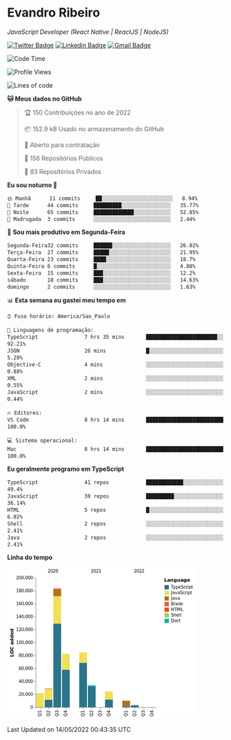 # Evandro **Ribeiro**

*JavaScript Developer (React Native | ReactJS | NodeJS)*

[![Twitter Badge](https://img.shields.io/badge/-@ribeiroevandro-201B2D?style=flat-square&labelColor=201B2D&logo=twitter&logoColor=white&link=https://twitter.com/ribeiroevandro)](https://twitter.com/ribeiroevandro) 
[![Linkedin Badge](https://img.shields.io/badge/-Evandro%20Ribeiro-201B2D?style=flat-square&logo=Linkedin&logoColor=white&link=https://www.linkedin.com/in/ribeiroevandro)](https://www.linkedin.com/in/ribeiroevandro) 
[![Gmail Badge](https://img.shields.io/badge/-oi@ribeiroevandro.com.br-201B2D?style=flat-square&logo=Gmail&logoColor=white&link=mailto:oi@ribeiroevandro.com.br)](mailto:oi@ribeiroevandro.com.br)


<!--START_SECTION:waka-->
![Code Time](http://img.shields.io/badge/Code%20Time-0%20secs-blue)

![Profile Views](http://img.shields.io/badge/Visualizac%C3%B5es%20do%20perfil-3-blue)

![Lines of code](https://img.shields.io/badge/Desde%20o%20Hello%20World%20eu%20escrevi-473%20Thousand%20linhas%20de%20c%C3%B3digo-blue)

**🐱 Meus dados no GitHub** 

> 🏆 150 Contribuições no ano de 2022
 > 
> 📦 152.9 kB Usado no armazenamento do GitHub 
 > 
> 💼 Aberto para contratação
 > 
> 📜 156 Repositórios Públicos 
 > 
> 🔑 83 Repositórios Privados  
 > 
**Eu sou noturno 🦉** 

```text
🌞 Manhã      11 commits     ██░░░░░░░░░░░░░░░░░░░░░░░   8.94% 
🌆 Tarde      44 commits     █████████░░░░░░░░░░░░░░░░   35.77% 
🌃 Noite      65 commits     █████████████░░░░░░░░░░░░   52.85% 
🌙 Madrugada  3 commits      ░░░░░░░░░░░░░░░░░░░░░░░░░   2.44%

```
📅 **Sou mais produtivo em Segunda-Feira** 

```text
Segunda-Feira32 commits     ██████░░░░░░░░░░░░░░░░░░░   26.02% 
Terça-Feira  27 commits     █████░░░░░░░░░░░░░░░░░░░░   21.95% 
Quarta-Feira 23 commits     ████░░░░░░░░░░░░░░░░░░░░░   18.7% 
Quinta-Feira 6 commits      █░░░░░░░░░░░░░░░░░░░░░░░░   4.88% 
Sexta-Feira  15 commits     ███░░░░░░░░░░░░░░░░░░░░░░   12.2% 
sábado       18 commits     ███░░░░░░░░░░░░░░░░░░░░░░   14.63% 
domingo      2 commits      ░░░░░░░░░░░░░░░░░░░░░░░░░   1.63%

```


📊 **Esta semana eu gastei meu tempo em** 

```text
⌚︎ Fuso horário: America/Sao_Paulo

💬 Linguagens de programação: 
TypeScript               7 hrs 35 mins       ███████████████████████░░   92.21% 
JSON                     26 mins             █░░░░░░░░░░░░░░░░░░░░░░░░   5.28% 
Objective-C              4 mins              ░░░░░░░░░░░░░░░░░░░░░░░░░   0.88% 
XML                      2 mins              ░░░░░░░░░░░░░░░░░░░░░░░░░   0.55% 
JavaScript               2 mins              ░░░░░░░░░░░░░░░░░░░░░░░░░   0.44%

🔥 Editores: 
VS Code                  8 hrs 14 mins       █████████████████████████   100.0%

💻 Sistema operacional: 
Mac                      8 hrs 14 mins       █████████████████████████   100.0%

```

**Eu geralmente programo em TypeScript** 

```text
TypeScript               41 repos            ████████████░░░░░░░░░░░░░   49.4% 
JavaScript               30 repos            █████████░░░░░░░░░░░░░░░░   36.14% 
HTML                     5 repos             █░░░░░░░░░░░░░░░░░░░░░░░░   6.02% 
Shell                    2 repos             ░░░░░░░░░░░░░░░░░░░░░░░░░   2.41% 
Java                     2 repos             ░░░░░░░░░░░░░░░░░░░░░░░░░   2.41%

```


**Linha do tempo**

![Chart not found](https://raw.githubusercontent.com/ribeiroevandro/ribeiroevandro/master/charts/bar_graph.png) 


 Last Updated on 14/05/2022 00:43:35 UTC
<!--END_SECTION:waka-->
